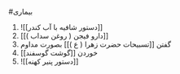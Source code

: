 #بیماری 

1. ![[دستور شافیه با آب کندر]]
2. [[دارو فیجن ( روغن سداب )]]
3. گفتن [[تسبیحات حضرت زهرا ( ع )]] بصورت مداوم
4. خوردن [[گوشت گوسفند]]
5. ![[دستور پنیر کهنه]]